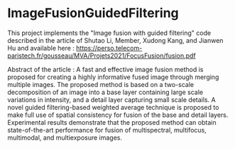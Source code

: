 # ImageFusionGuidedFiltering

This project implements the "Image fusion with guided filtering" code described in the article of Shutao Li, Member, Xudong Kang, and Jianwen Hu and available here : https://perso.telecom-paristech.fr/gousseau/MVA/Projets2021/FocusFusion/fusion.pdf

Abstract of the article : A fast and effective image fusion method is proposed
for creating a highly informative fused image through merging
multiple images. The proposed method is based on a two-scale
decomposition of an image into a base layer containing large
scale variations in intensity, and a detail layer capturing small
scale details. A novel guided filtering-based weighted average
technique is proposed to make full use of spatial consistency
for fusion of the base and detail layers. Experimental results
demonstrate that the proposed method can obtain state-of-the-art
performance for fusion of multispectral, multifocus, multimodal,
and multiexposure images.
